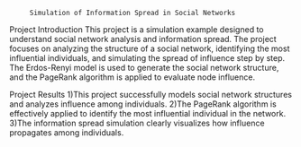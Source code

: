          Simulation of Information Spread in Social Networks
Project Introduction
This project is a simulation example designed to understand social network analysis and information spread. The project focuses on analyzing the structure of a social network, 
identifying the most influential individuals, and simulating the spread of influence step by step. The Erdos-Renyi model is used to generate the social network structure, and 
the PageRank algorithm is applied to evaluate node influence.

Project Results
1)This project successfully models social network structures and analyzes influence among individuals.
2)The PageRank algorithm is effectively applied to identify the most influential individual in the network.
3)The information spread simulation clearly visualizes how influence propagates among individuals.
